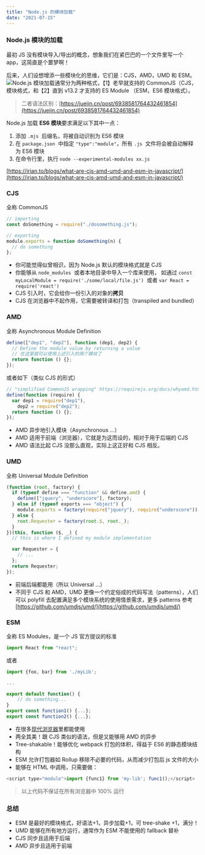 ```yaml
---
title: "Node.js 的模块加载"
date: "2021-07-15"
---
```


### Node.js 模块的加载

最初 JS 没有模块导入/导出的概念，想象我们在紧巴巴的一个文件里写一个 app，这简直是个噩梦啊！

后来，人们设想增添一些模块化的思维，它们是：CJS，AMD，UMD 和 ESM。
![](https://cdn.nlark.com/yuque/0/2021/jpeg/12362795/1626276928489-c227455f-13cf-429c-94b6-b6d19d9f249e.jpeg)Node.js 模块加载通常分为两种格式，【1】老早就支持的 CommonJS（CJS，模块格式，和【2】直到 v13.2 才支持的 ES Module （ESM，ES6 模块格式）。

> 二者语法区别：[https://juejin.cn/post/6938581764432461854](https://juejin.cn/post/6938581764432461854)

Node.js 加载 **ES6 模块**要求满足以下其中一点：

1. 添加 `.mjs`  后缀名，将被自动识别为 ES6 模块
1. 在 `package.json`  中指定 `"type":"module"`，所有 `.js`  文件将会被自动解释为 ES6 模块
1. 在命令行里，执行 `node --experimental-modules xx.js`

[https://irian.to/blogs/what-are-cjs-amd-umd-and-esm-in-javascript/](https://irian.to/blogs/what-are-cjs-amd-umd-and-esm-in-javascript/)

### CJS

全称 CommonJS

```javascript
// importing
const doSomething = require("./dosomething.js");

// exporting
module.exports = function doSomething(n) {
  // do something
};
```

- 你可能觉得似曾相识，因为 Node.js 默认的模块格式就是 CJS
- 你能够从 `node_modules`  或者本地目录中导入一个库来使用， 如通过 `const myLocalModule = require('./some/local/file.js')`  或者 `var React = require('react')`
- CJS 引入时，它会给你一份引入的对象的**拷贝**
- CJS 在浏览器中不起作用，它需要被转译和打包（transpiled and bundled）

### AMD

全称 Asynchronous Module Definition

```javascript
define(["dep1", "dep2"], function (dep1, dep2) {
  // Define the module value by returning a value
  // 在这里就可以使用上述引入的两个模块了
  return function () {};
});
```

或者如下（类似 CJS 的形式）

```javascript
// "simplified CommonJS wrapping" https://requirejs.org/docs/whyamd.html
define(function (require) {
  var dep1 = require("dep1"),
    dep2 = require("dep2");
  return function () {};
});
```

- AMD 异步地引入模块（Asynchronous ...）
- AMD 适用于前端（浏览器），它就是为这而设的，相对于用于后端的 CJS
- AMD 语法比起 CJS 没那么直观，实际上这正好和 CJS 相反。

### UMD

全称 Universal Module Definition

```javascript
(function (root, factory) {
  if (typeof define === "function" && define.amd) {
    define(["jquery", "underscore"], factory);
  } else if (typeof exports === "object") {
    module.exports = factory(require("jquery"), require("underscore"));
  } else {
    root.Requester = factory(root.$, root._);
  }
})(this, function ($, _) {
  // this is where I defined my module implementation

  var Requester = {
    // ...
  };
  return Requester;
});
```

- 前端后端都能用（所以 Universal ...）
- 不同于 CJS 和 AMD，UMD 更像一个约定俗成的代码写法（patterns），人们可以 polyfill 去配置满足多个模块系统的使用情景需求，更多 patterns 参考 [https://github.com/umdjs/umd/](https://github.com/umdjs/umd/)

### ESM

全称 ES Modules，是一个 JS 官方提议的标准

```js
import React from "react";
```

或者

```js
import {foo, bar} from './myLib';

...

export default function() {
	// do something...
}
export const function1() {...};
export const function2() {...};
```

- 在很多[现代浏览器](https://caniuse.com/#feat=es6-module)里都能使用
- 两全其美！跟 CJS 类似的语法，但是又能够用 AMD 的异步
- Tree-shakable！能够优化 webpack 打包的体积，得益于 ES6 的静态模块结构
- ESM 允许打包器如 Rollup 移除不必要的代码，从而减少打包后 js 文件的大小
- 能够在 HTML 中调用，只需要做：

```javascript
<script type="module">import {func1} from 'my-lib'; func1();</script>
```

> 以上代码不保证在所有浏览器中 100% 运行

### 总结

- ESM 是最好的模块格式，好语法+1，异步加载+1，可 tree-shake +1，满分！
- UMD 能够在所有地方运行，通常作为 ESM 不能使用的 fallback 替补
- CJS 同步且适用于后端
- AMD 异步且适用于前端
